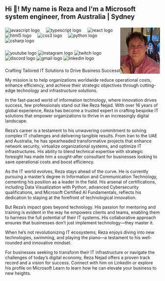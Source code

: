 <h2 align="left">Hi 👋! My name is Reza and I'm a Microsoft system engineer, from Australia | Sydney</h2>

###

<img align="right" height="150" src="https://github.com/Reza-Nejad1975/My-Portfolio-Website/blob/main/assets/reza-pic1.jpg"  />


<div align="left">
  <img src="https://cdn.jsdelivr.net/gh/devicons/devicon/icons/javascript/javascript-original.svg" height="30" alt="javascript logo"  />
  <img width="12" />
  <img src="https://cdn.jsdelivr.net/gh/devicons/devicon/icons/typescript/typescript-original.svg" height="30" alt="typescript logo"  />
  <img width="12" />
  <img src="https://cdn.jsdelivr.net/gh/devicons/devicon/icons/react/react-original.svg" height="30" alt="react logo"  />
  <img width="12" />
  <img src="https://cdn.jsdelivr.net/gh/devicons/devicon/icons/html5/html5-original.svg" height="30" alt="html5 logo"  />
  <img width="12" />
  <img src="https://cdn.jsdelivr.net/gh/devicons/devicon/icons/css3/css3-original.svg" height="30" alt="css3 logo"  />
  <img width="12" />
  <img src="https://cdn.jsdelivr.net/gh/devicons/devicon/icons/python/python-original.svg" height="30" alt="python logo"  />
  <img width="12" />
  <img src="https://cdn.jsdelivr.net/gh/devicons/devicon/icons/csharp/csharp-original.svg" height="30" alt="csharp logo"  />
</div>

###

<div align="left">
  <img src="https://img.shields.io/static/v1?message=Youtube&logo=youtube&label=&color=FF0000&logoColor=white&labelColor=&style=for-the-badge" height="35" alt="youtube logo"  />
  <img src="https://img.shields.io/static/v1?message=Instagram&logo=instagram&label=&color=E4405F&logoColor=white&labelColor=&style=for-the-badge" height="35" alt="instagram logo"  />
  <img src="https://img.shields.io/static/v1?message=Twitch&logo=twitch&label=&color=9146FF&logoColor=white&labelColor=&style=for-the-badge" height="35" alt="twitch logo"  />
  <img src="https://img.shields.io/static/v1?message=Discord&logo=discord&label=&color=7289DA&logoColor=white&labelColor=&style=for-the-badge" height="35" alt="discord logo"  />
  <img src="https://img.shields.io/static/v1?message=Gmail&logo=gmail&label=&color=D14836&logoColor=white&labelColor=&style=for-the-badge" height="35" alt="gmail logo"  />
  <img src="https://img.shields.io/static/v1?message=LinkedIn&logo=linkedin&label=&color=0077B5&logoColor=white&labelColor=&style=for-the-badge" height="35" alt="linkedin logo"  />
</div>

###



Crafting Tailored IT Solutions to Drive Business Successt

My mission is to help organizations worldwide reduce operational costs, enhance efficiency, and achieve their strategic objectives through cutting-edge technology and infrastructure solutions.

In the fast-paced world of information technology, where innovation drives success, few professionals stand out like Reza Nejad. With over 16 years of global experience, Reza has become a trusted expert in crafting bespoke IT solutions that empower organizations to thrive in an increasingly digital landscape.

Reza’s career is a testament to his unwavering commitment to solving complex IT challenges and delivering tangible results. From Iran to the UAE and Australia, he has spearheaded transformative projects that enhance network security, virtualize organizational systems, and optimize IT infrastructures. His ability to blend technical expertise with strategic foresight has made him a sought-after consultant for businesses looking to save operational costs and boost efficiency.

As the IT world evolves, Reza stays ahead of the curve. He is currently pursuing a master’s degree in Information and Communication Technology, cementing his position as a leader in the field. His arsenal of certifications, including Data Visualization with Python, advanced Cybersecurity qualifications, and Microsoft Certified AI Fundamentals, reflects his dedication to staying at the forefront of technological innovation.

But Reza’s impact goes beyond technology. His passion for mentoring and training is evident in the way he empowers clients and teams, enabling them to harness the full potential of their IT systems. His collaborative approach ensures that businesses don’t just implement technology—they master it.

When he’s not revolutionizing IT ecosystems, Reza enjoys diving into new technologies, swimming, and playing the piano—a testament to his well-rounded and innovative mindset.

For businesses seeking to transform their IT infrastructure or navigate the challenges of today’s digital economy, Reza Nejad offers a proven track record and a vision for success. Connect with him on LinkedIn or explore his profile on Microsoft Learn to learn how he can elevate your business to new heights.
